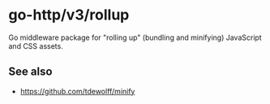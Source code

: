 # go-http/v3/rollup

Go middleware package for "rolling up" (bundling and minifying) JavaScript and CSS assets.

## See also

* https://github.com/tdewolff/minify
